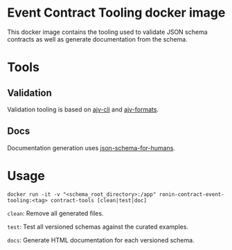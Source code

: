 # Event Contract Tooling docker image

This docker image contains the tooling used to validate JSON schema contracts as well as generate documentation from the schema. 

# Tools

## Validation
Validation tooling is based on [ajv-cli](https://github.com/ajv-validator/ajv-cli) and [ajv-formats](https://github.com/ajv-validator/ajv-formats). 

## Docs
Documentation generation uses [json-schema-for-humans](https://github.com/coveooss/json-schema-for-humans). 

# Usage
`docker run -it -v "<schema_root_directory>:/app" ronin-contract-event-tooling:<tag> contract-tools [clean|test|doc]`

`clean`: Remove all generated files.

`test`: Test all versioned schemas against the curated examples. 

`docs`: Generate HTML documentation for each versioned schema.
